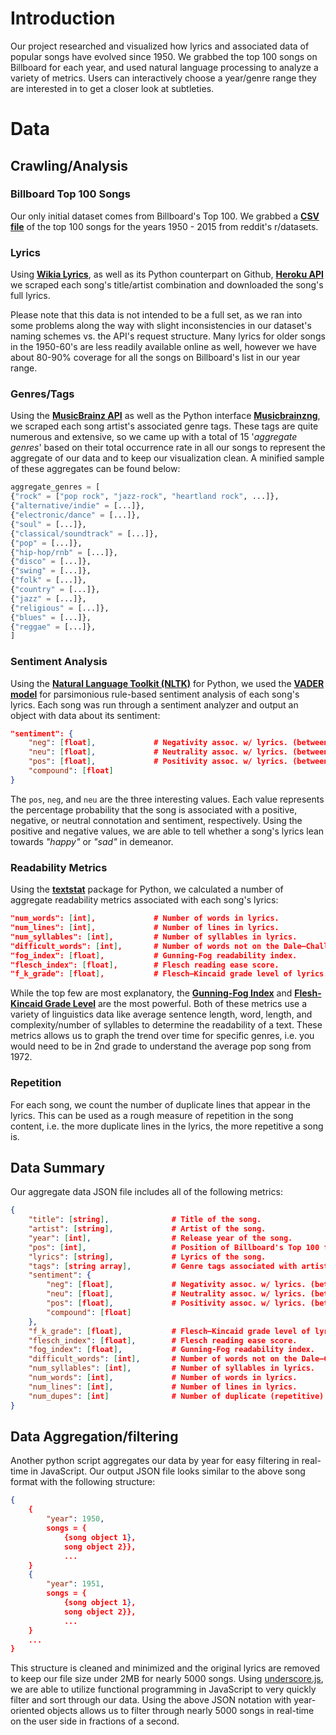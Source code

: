# Introduction

Our project researched and visualized how lyrics and associated data of popular songs have evolved since 1950. We grabbed the top 100 songs on Billboard for each year, and used natural language processing to analyze a variety of metrics. Users can interactively choose a year/genre range they are interested in to get a closer look at subtleties. 

# Data

## Crawling/Analysis

### Billboard Top 100 Songs

Our only initial dataset comes from Billboard's Top 100. We grabbed a [**CSV file**](http://ryanrishi.com/files/billboard-top-100-1950-2015.tar.gz) of the top 100 songs for the years 1950 - 2015 from reddit's r/datasets.

### Lyrics

Using [**Wikia Lyrics**](http://lyrics.wikia.com/wiki/Lyrics_Wiki), as well as its Python counterpart on Github, [**Heroku API**](http://lyric-api.herokuapp.com/api/) we scraped each song's title/artist combination and downloaded the song's full lyrics.

Please note that this data is not intended to be a full set, as we ran into some problems along the way with slight inconsistencies in our dataset's naming schemes vs. the API's request structure. Many lyrics for older songs in the 1950-60's are less readily available online as well, however we have about 80-90% coverage for all the songs on Billboard's list in our year range.

### Genres/Tags

Using the [**MusicBrainz API**](https://beta.musicbrainz.org) as well as the Python interface [**Musicbrainzng**](https://github.com/alastair/python-musicbrainzngs), we scraped each song artist's associated genre tags. These tags are quite numerous and extensive, so we came up with a total of 15 '*aggregate genres*' based on their total occurrence rate in all our songs to represent the aggregate of our data and to keep our visualization clean. A minified sample of these aggregates can be found below:

```python
aggregate_genres = [
{"rock" = ["pop rock", "jazz-rock", "heartland rock", ...]},
{"alternative/indie" = [...]},
{"electronic/dance" = [...]},
{"soul" = [...]},
{"classical/soundtrack" = [...]},
{"pop" = [...]},
{"hip-hop/rnb" = [...]},
{"disco" = [...]},
{"swing" = [...]},
{"folk" = [...]},
{"country" = [...]},
{"jazz" = [...]},
{"religious" = [...]},
{"blues" = [...]},
{"reggae" = [...]},
]
```

### Sentiment Analysis

Using the [**Natural Language Toolkit (NLTK)**](http://www.nltk.org/) for Python, we used the [**VADER model**](http://comp.social.gatech.edu/papers/icwsm14.vader.hutto.pdf) for parsimonious rule-based sentiment analysis of each song's lyrics. Each song was run through a sentiment analyzer and output an object with data about its sentiment:

```json
"sentiment": {
    "neg": [float],             # Negativity assoc. w/ lyrics. (between 0-1 inclusive, 1 being 100% negative).
    "neu": [float],             # Neutrality assoc. w/ lyrics. (between 0-1 inclusive, 1 being 100% neutral).
    "pos": [float],             # Positivity assoc. w/ lyrics. (between 0-1 inclusive, 1 being 100% positive).
    "compound": [float]
}
```

The `pos`, `neg`, and `neu` are the three interesting values. Each value represents the percentage probability that the song is associated with a positive, negative, or neutral connotation and sentiment, respectively. Using the positive and negative values, we are able to tell whether a song's lyrics lean towards *"happy"* or *"sad"* in demeanor.

### Readability Metrics

Using the [**textstat**](https://github.com/shivam5992/textstat) package for Python, we calculated a number of aggregate readability metrics associated with each song's lyrics:

```json
"num_words": [int],             # Number of words in lyrics.
"num_lines": [int],             # Number of lines in lyrics.
"num_syllables": [int],         # Number of syllables in lyrics.
"difficult_words": [int],       # Number of words not on the Dale–Chall "easy" word list.
"fog_index": [float],           # Gunning-Fog readability index.
"flesch_index": [float],        # Flesch reading ease score.
"f_k_grade": [float],           # Flesch–Kincaid grade level of lyrics.
```

While the top few are most explanatory, the [**Gunning-Fog Index**](https://en.wikipedia.org/wiki/Gunning_fog_index) and [**Flesh-Kincaid Grade Level**](https://en.wikipedia.org/wiki/Flesch%E2%80%93Kincaid_readability_tests#Flesch.E2.80.93Kincaid_grade_level) are the most powerful. Both of these metrics use a variety of linguistics data like average sentence length, word, length, and complexity/number of syllables to determine the readability of a text. These metrics allows us to graph the trend over time for specific genres, i.e. you would need to be in 2nd grade to understand the average pop song from 1972.

### Repetition

For each song, we count the number of duplicate lines that appear in the lyrics. This can be used as a rough measure of repetition in the song content, i.e. the more duplicate lines in the lyrics, the more repetitive a song is.

## Data Summary

Our aggregate data JSON file includes all of the following metrics:

```json
{
    "title": [string],              # Title of the song.       
    "artist": [string],             # Artist of the song.
    "year": [int],                  # Release year of the song.
    "pos": [int],                   # Position of Billboard's Top 100 for year [year].
    "lyrics": [string],             # Lyrics of the song.
    "tags": [string array],         # Genre tags associated with artist of the song.
    "sentiment": {
        "neg": [float],             # Negativity assoc. w/ lyrics. (between 0-1 inclusive, 1 being 100% negative).
        "neu": [float],             # Neutrality assoc. w/ lyrics. (between 0-1 inclusive, 1 being 100% neutral).
        "pos": [float],             # Positivity assoc. w/ lyrics. (between 0-1 inclusive, 1 being 100% positive).
        "compound": [float]
    },
    "f_k_grade": [float],           # Flesch–Kincaid grade level of lyrics.
    "flesch_index": [float],        # Flesch reading ease score.
    "fog_index": [float],           # Gunning-Fog readability index.
    "difficult_words": [int],       # Number of words not on the Dale–Chall "easy" word list.
    "num_syllables": [int],         # Number of syllables in lyrics.
    "num_words": [int],             # Number of words in lyrics.
    "num_lines": [int],             # Number of lines in lyrics.
    "num_dupes": [int]              # Number of duplicate (repetitive) lines in lyrics.
}
```

## Data Aggregation/filtering

Another python script aggregates our data by year for easy filtering in real-time in JavaScript. Our output JSON file looks similar to the above song format with the following structure:

```json
{
    {
        "year": 1950,
        songs = {
            {song object 1},
            song object 2}},
            ...
    }
    {
        "year": 1951,
        songs = {
            {song object 1},
            song object 2}},
            ...
    }
    ...
}
```

This structure is cleaned and minimized and the original lyrics are removed to keep our file size under 2MB for nearly 5000 songs. Using [underscore.js](http://underscorejs.org/), we are able to utilize functional programming in JavaScript to very quickly filter and sort through our data. Using the above JSON notation with year-oriented objects allows us to filter through nearly 5000 songs in real-time on the user side in fractions of a second.
